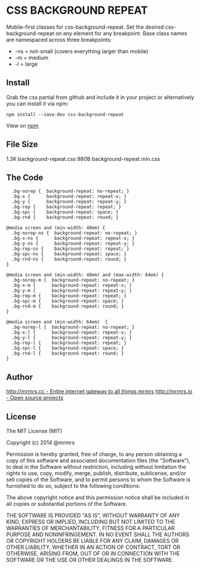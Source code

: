 # CSS BACKGROUND REPEAT

  Mobile-first classes for css-background-repeat.
  Set the desired css-background-repeat on any element for any breakpoint.
  Base class names are namespaced across three breakpoints:

*  -ns = not-small (covers everything larger than mobile)
*  -m  = medium
*  -l  = large

## Install
Grab the css partial from github and include it in your project or alternatively
you can install it via npm:
```
npm install --save-dev css-background-repeat
```
View on [npm](https://www.npmjs.org/package/css-background-repeat)


## File Size

1.3K background-repeat.css
980B background-repeat.min.css

## The Code
```
  .bg-norep {  background-repeat: no-repeat; }
  .bg-x {      background-repeat: repeat-x; }
  .bg-y {      background-repeat: repeat-y; }
  .bg-rep {    background-repeat: repeat; }
  .bg-spc {    background-repeat: space; }
  .bg-rnd {    background-repeat: round; }

@media screen and (min-width: 48em) {
  .bg-norep-ns {  background-repeat: no-repeat; }
  .bg-x-ns {      background-repeat: repeat-x; }
  .bg-y-ns {      background-repeat: repeat-y; }
  .bg-rep-ns {    background-repeat: repeat; }
  .bg-spc-ns {    background-repeat: space; }
  .bg-rnd-ns {    background-repeat: round; }
}

@media screen and (min-width: 48em) and (max-width: 64em) {
  .bg-norep-m {  background-repeat: no-repeat; }
  .bg-x-m {      background-repeat: repeat-x; }
  .bg-y-m {      background-repeat: repeat-y; }
  .bg-rep-m {    background-repeat: repeat; }
  .bg-spc-m {    background-repeat: space; }
  .bg-rnd-m {    background-repeat: round; }
}

@media screen and (min-width: 64em)  {
  .bg-norep-l {  background-repeat: no-repeat; }
  .bg-x-l {      background-repeat: repeat-x; }
  .bg-y-l {      background-repeat: repeat-y; }
  .bg-rep-l {    background-repeat: repeat; }
  .bg-spc-l {    background-repeat: space; }
  .bg-rnd-l {    background-repeat: round; }
}

```

## Author

[http://mrmrs.cc - Entire internet gateway to all things mrmrs](http://mrmrs.cc)
[http://mrmrs.io - Open source projects](http://mrmrs.io)

## License

The MIT License (MIT)

Copyright (c) 2014 @mrmrs

Permission is hereby granted, free of charge, to any person obtaining a copy
of this software and associated documentation files (the "Software"), to deal
in the Software without restriction, including without limitation the rights
to use, copy, modify, merge, publish, distribute, sublicense, and/or sell
copies of the Software, and to permit persons to whom the Software is
furnished to do so, subject to the following conditions:

The above copyright notice and this permission notice shall be included in
all copies or substantial portions of the Software.

THE SOFTWARE IS PROVIDED "AS IS", WITHOUT WARRANTY OF ANY KIND, EXPRESS OR
IMPLIED, INCLUDING BUT NOT LIMITED TO THE WARRANTIES OF MERCHANTABILITY,
FITNESS FOR A PARTICULAR PURPOSE AND NONINFRINGEMENT. IN NO EVENT SHALL THE
AUTHORS OR COPYRIGHT HOLDERS BE LIABLE FOR ANY CLAIM, DAMAGES OR OTHER
LIABILITY, WHETHER IN AN ACTION OF CONTRACT, TORT OR OTHERWISE, ARISING FROM,
OUT OF OR IN CONNECTION WITH THE SOFTWARE OR THE USE OR OTHER DEALINGS IN
THE SOFTWARE.

